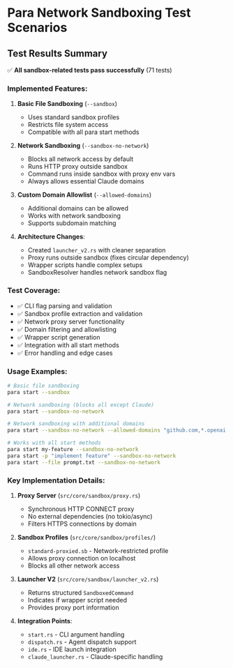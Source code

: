 # Para Network Sandboxing Test Scenarios

## Test Results Summary

✅ **All sandbox-related tests pass successfully** (71 tests)

### Implemented Features:

1. **Basic File Sandboxing** (`--sandbox`)
   - Uses standard sandbox profiles
   - Restricts file system access
   - Compatible with all para start methods

2. **Network Sandboxing** (`--sandbox-no-network`)
   - Blocks all network access by default
   - Runs HTTP proxy outside sandbox
   - Command runs inside sandbox with proxy env vars
   - Always allows essential Claude domains

3. **Custom Domain Allowlist** (`--allowed-domains`)
   - Additional domains can be allowed
   - Works with network sandboxing
   - Supports subdomain matching

4. **Architecture Changes**:
   - Created `launcher_v2.rs` with cleaner separation
   - Proxy runs outside sandbox (fixes circular dependency)
   - Wrapper scripts handle complex setups
   - SandboxResolver handles network sandbox flag

### Test Coverage:

- ✅ CLI flag parsing and validation
- ✅ Sandbox profile extraction and validation
- ✅ Network proxy server functionality
- ✅ Domain filtering and allowlisting
- ✅ Wrapper script generation
- ✅ Integration with all start methods
- ✅ Error handling and edge cases

### Usage Examples:

```bash
# Basic file sandboxing
para start --sandbox

# Network sandboxing (blocks all except Claude)
para start --sandbox-no-network

# Network sandboxing with additional domains
para start --sandbox-no-network --allowed-domains "github.com,*.openai.com"

# Works with all start methods
para start my-feature --sandbox-no-network
para start -p "implement feature" --sandbox-no-network
para start --file prompt.txt --sandbox-no-network
```

### Key Implementation Details:

1. **Proxy Server** (`src/core/sandbox/proxy.rs`)
   - Synchronous HTTP CONNECT proxy
   - No external dependencies (no tokio/async)
   - Filters HTTPS connections by domain

2. **Sandbox Profiles** (`src/core/sandbox/profiles/`)
   - `standard-proxied.sb` - Network-restricted profile
   - Allows proxy connection on localhost
   - Blocks all other network access

3. **Launcher V2** (`src/core/sandbox/launcher_v2.rs`)
   - Returns structured `SandboxedCommand`
   - Indicates if wrapper script needed
   - Provides proxy port information

4. **Integration Points**:
   - `start.rs` - CLI argument handling
   - `dispatch.rs` - Agent dispatch support
   - `ide.rs` - IDE launch integration
   - `claude_launcher.rs` - Claude-specific handling
